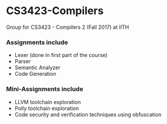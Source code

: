 # CS3423-Compilers
Group for CS3423 - Compilers 2 (Fall 2017) at IITH

### Assignments include

+ Lexer (done in first part of the course)
+ Parser
+ Semantic Analyzer
+ Code Generation

### Mini-Assignments include

+ LLVM toolchain exploration
+ Polly toolchain exploration
+ Code security and verification techniques using obfuscation
